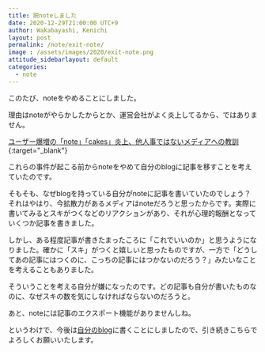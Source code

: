 ```yaml
---
title: 脱noteしました
date: 2020-12-29T21:00:00 UTC+9
author: Wakabayashi, Kenichi
layout: post
permalink: /note/exit-note/
image : /assets/images/2020/exit-note.png
attitude_sidebarlayout: default
categories:
  - note
---
```

このたび、noteをやめることにしました。

理由はnoteがやらかしたからとか、運営会社がよく炎上してるから、ではありません。

[ユーザー爆増の「note」「cakes」炎上、他人事ではないメディアへの教訓](https://diamond.jp/articles/-/257605){:target="_blank"}

これらの事件が起こる前からnoteをやめて自分のblogに記事を移すことを考えていたのです。

そもそも、なぜblogを持っている自分がnoteに記事を書いていたのでしょう？それはやはり、今拡散力があるメディアはnoteだろうと思ったからです。実際に書いてみるとスキがつくなどのリアクションがあり、それが心理的報酬となっていくつか記事を書きました。

しかし、ある程度記事が書きたまったころに「これでいいのか」と思うようになりました。確かに「スキ」がつくと嬉しいと思ったものですが、一方で「どうしてあの記事にはつくのに、こっちの記事にはつかないのだろう？」みたいなことを考えることもありました。

そういうことを考える自分が嫌になったのです。どの記事も自分が書いたものなのに、なぜスキの数を気にしなければならないのだろうと。

あと、noteには記事のエクスポート機能がありませんしね。

というわけで、今後は[自分のblog](https://crssrds.jp/note/)に書くことにしましたので、引き続きこちらでよろしくお願いいたします。